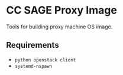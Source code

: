 # CC SAGE Proxy Image

Tools for building proxy machine OS image.

## Requirements

* `python openstack client`
* `systemd-nspawn`

